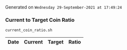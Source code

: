 Generated on `Wednesday 29-September-2021 at 17:49:24`

### Current to Target Coin Ratio
`current_coin_ratio.sh`

Date|Current|Target|Ratio
---|---|---|---
